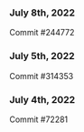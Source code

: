 ### July 8th, 2022

Commit #244772

### July 5th, 2022

Commit #314353


### July 4th, 2022

Commit #72281

